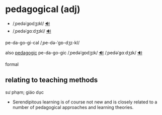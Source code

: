 # pedagogical (adj)

- /ˌpedəˈɡɒdʒɪkl/ [🔊](https://www.oxfordlearnersdictionaries.com/media/english/uk_pron/p/ped/pedag/pedagogical__gb_1.mp3)
- /ˌpedəˈɡɑːdʒɪkl/ [🔊](https://www.oxfordlearnersdictionaries.com/media/english/us_pron/p/ped/pedag/pedagogical__us_1.mp3)

pe-da-go-gi-cal /ˌpe-də-ˈɡɒ-dʒɪ-kl/

also [pedagogic]() pe-da-go-gic /ˌpedəˈɡɒdʒɪk/ [🔊](https://www.oxfordlearnersdictionaries.com/media/english/uk_pron/p/ped/pedag/pedagogic__gb_1.mp3) /ˌpedəˈɡɑːdʒɪk/ [🔊](https://www.oxfordlearnersdictionaries.com/media/english/us_pron/p/ped/pedag/pedagogic__us_1.mp3)

formal

## relating to teaching methods

sư phạm; giáo dục

- Serendipitous learning is of course not new and is closely related to a number of pedagogical approaches and learning theories.